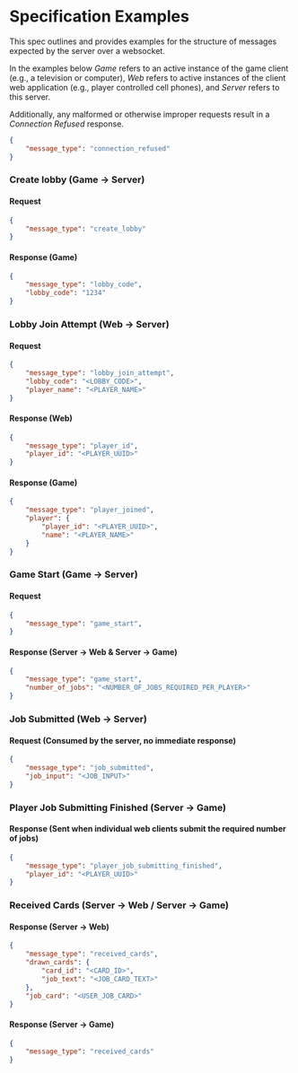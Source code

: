 # Specification Examples
This spec outlines and provides examples for the structure of messages expected by the server over a websocket.

In the examples below *Game* refers to an active instance of the game client (e.g., a television or computer), *Web* refers to active instances of the client web application (e.g., player controlled cell phones), and *Server* refers to this server.

Additionally, any malformed or otherwise improper requests result in a *Connection Refused* response.

```json
{
    "message_type": "connection_refused"
}
```
### Create lobby (Game -> Server)
#### Request
```json
{
    "message_type": "create_lobby"
}
```

#### Response (Game)
```json
{ 
    "message_type": "lobby_code", 
    "lobby_code": "1234" 
}
```

### Lobby Join Attempt (Web -> Server)
#### Request
```json
{
    "message_type": "lobby_join_attempt",
    "lobby_code": "<LOBBY_CODE>",
    "player_name": "<PLAYER_NAME>"
}
```

#### Response (Web)
```json
{
    "message_type": "player_id",
    "player_id": "<PLAYER_UUID>"
}
```

#### Response (Game)
```json
{
    "message_type": "player_joined",
    "player": {
        "player_id": "<PLAYER_UUID>",
        "name": "<PLAYER_NAME>"
    }
}
```

### Game Start (Game -> Server)
#### Request
```json
{
    "message_type": "game_start",
}
```

#### Response (Server -> Web & Server -> Game)
```json
{
    "message_type": "game_start",
    "number_of_jobs": "<NUMBER_OF_JOBS_REQUIRED_PER_PLAYER>"
}
```

### Job Submitted (Web -> Server)
#### Request (Consumed by the server, no immediate response)
```json
{
    "message_type": "job_submitted",
    "job_input": "<JOB_INPUT>"
}
```

### Player Job Submitting Finished (Server -> Game)
#### Response (Sent when individual web clients submit the required number of jobs)
```json
{
    "message_type": "player_job_submitting_finished",
    "player_id": "<PLAYER_UUID>"
}
```

### Received Cards (Server -> Web / Server -> Game)
#### Response (Server -> Web)
```json
{
    "message_type": "received_cards",
    "drawn_cards": {
        "card_id": "<CARD_ID>",
        "job_text": "<JOB_CARD_TEXT>"
    },
    "job_card": "<USER_JOB_CARD>"
}
```

#### Response (Server -> Game)
```json
{
    "message_type": "received_cards"
}
```
